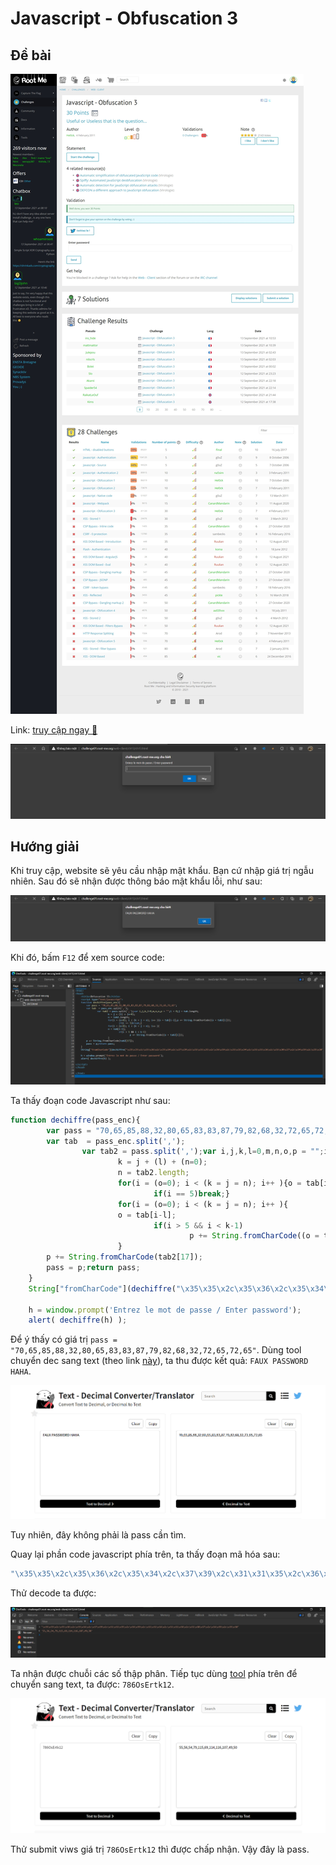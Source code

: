 # Javascript - Obfuscation 3

## Đề bài

![](sc.jpeg)

Link: [truy cập ngay 🔗](http://challenge01.root-me.org/web-client/ch13/ch13.html)

![](web.png)

## Hướng giải

Khi truy cập, website sẽ yêu cầu nhập mật khẩu. Bạn cứ nhập giá trị ngẫu nhiên. Sau đó sẽ nhận được thông báo mật khẩu lỗi, như sau:

![](dialog.png)

Khi đó, bấm `F12` để xem source code:

![](view-src.png)

Ta thấy đoạn code Javascript như sau:

```js
function dechiffre(pass_enc){
        var pass = "70,65,85,88,32,80,65,83,83,87,79,82,68,32,72,65,72,65";
        var tab  = pass_enc.split(',');
                var tab2 = pass.split(',');var i,j,k,l=0,m,n,o,p = "";i = 0;j = tab.length;
                        k = j + (l) + (n=0);
                        n = tab2.length;
                        for(i = (o=0); i < (k = j = n); i++ ){o = tab[i-l];p += String.fromCharCode((o = tab2[i]));
                                if(i == 5)break;}
                        for(i = (o=0); i < (k = j = n); i++ ){
                        o = tab[i-l]; 
                                if(i > 5 && i < k-1)
                                        p += String.fromCharCode((o = tab2[i]));
                        }
        p += String.fromCharCode(tab2[17]);
        pass = p;return pass;
    }
    String["fromCharCode"](dechiffre("\x35\x35\x2c\x35\x36\x2c\x35\x34\x2c\x37\x39\x2c\x31\x31\x35\x2c\x36\x39\x2c\x31\x31\x34\x2c\x31\x31\x36\x2c\x31\x30\x37\x2c\x34\x39\x2c\x35\x30"));
    
    h = window.prompt('Entrez le mot de passe / Enter password');
    alert( dechiffre(h) );
```

Để ý thấy có giá trị `pass = "70,65,85,88,32,80,65,83,83,87,79,82,68,32,72,65,72,65"`. Dùng tool chuyển dec sang text (theo link [này](https://en.rakko.tools/tools/78/)), ta thu được kết quả: `FAUX PASSWORD HAHA`.

![](dec-text-1.png)

Tuy nhiên, đây không phải là pass cần tìm.

Quay lại phần code javascript phía trên, ta thấy đoạn mã hóa sau:

```js
"\x35\x35\x2c\x35\x36\x2c\x35\x34\x2c\x37\x39\x2c\x31\x31\x35\x2c\x36\x39\x2c\x31\x31\x34\x2c\x31\x31\x36\x2c\x31\x30\x37\x2c\x34\x39\x2c\x35\x30"
```

Thử decode ta được:

![](decode.png)

Ta nhận được chuỗi các số thập phân. Tiếp tục dùng [tool](https://en.rakko.tools/tools/78/) phía trên để chuyển sang text, ta được: `786OsErtk12`.

![](dec-text-2.png)

Thử submit viws giá trị `786OsErtk12` thì được chấp nhận. Vậy đây là pass.
